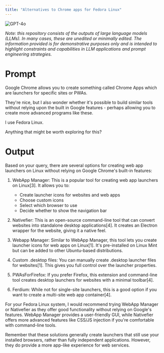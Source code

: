 ```yaml
---
title: "Alternatives to Chrome apps for Fedora Linux"
---
```

![GPT-4o](https://img.shields.io/badge/GPT--4o-3333FF?style=for-the-badge&logo=openai&logoColor=white)



*Note: this repository consists of the outputs of large language models (LLMs). In many cases, these are unedited or minimally edited. The information provided is for demonstrative purposes only and is intended to highlight constraints and capabilities in LLM applications and prompt engineering strategies.*


# Prompt

Google Chrome allows you to create something called Chrome Apps which are launchers for specific sites or PWAs.

They're nice, but I also wonder whether it's possible to build similar tools without relying upon the built in Google features - perhaps allowing you to create more advanced programs like these.

I use Fedora Linux.

Anything that might be worth exploring for this?

# Output

Based on your query, there are several options for creating web app launchers on Linux without relying on Google Chrome's built-in features:

1. WebApp Manager: This is a popular tool for creating web app launchers on Linux[3]. It allows you to:

   - Create launcher icons for websites and web apps
   - Choose custom icons 
   - Select which browser to use
   - Decide whether to show the navigation bar

2. Nativefier: This is an open-source command-line tool that can convert websites into standalone desktop applications[4]. It creates an Electron wrapper for the website, giving it a native feel.

3. Webapp Manager: Similar to WebApp Manager, this tool lets you create launcher icons for web apps on Linux[1]. It's pre-installed on Linux Mint but can be added to other Ubuntu-based distributions.

4. Custom .desktop files: You can manually create .desktop launcher files for websites[1]. This gives you full control over the launcher properties.

5. PWAsForFirefox: If you prefer Firefox, this extension and command-line tool creates desktop launchers for websites with a minimal toolbar[4].

6. Ferdium: While not for single-site launchers, this is a good option if you want to create a multi-site web app container[4].

For your Fedora Linux system, I would recommend trying WebApp Manager or Nativefier as they offer good functionality without relying on Google's features. WebApp Manager provides a user-friendly GUI, while Nativefier offers more advanced features like CSS/JS injection if you're comfortable with command-line tools.

Remember that these solutions generally create launchers that still use your installed browsers, rather than fully independent applications. However, they do provide a more app-like experience for web services.

 